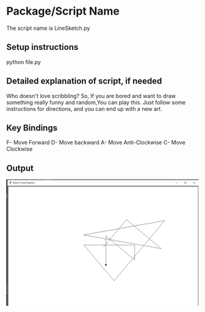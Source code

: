 # Package/Script Name

The script name is LineSketch.py

## Setup instructions

python file.py

## Detailed explanation of script, if needed

Who doesn't love scribbling? So, If you are bored and want to draw something really funny and random,You can play this.
Just follow some instructions for directions, and you can end up with a new art.

## Key Bindings
   F- Move Forward
   D- Move backward
   A- Move Anti-Clockwise
   C- Move Clockwise
## Output

![img](sketch.png)


